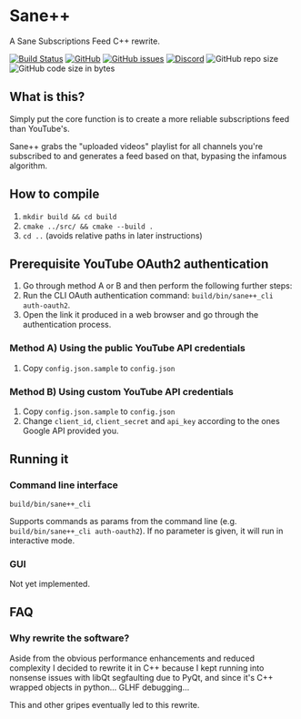 # Sane++
A Sane Subscriptions Feed C++ rewrite.

[![Build Status](https://api.travis-ci.org/BluABK/sanepp.svg?branch=master)](https://travis-ci.org/BluABK/sanepp)
[![GitHub](https://img.shields.io/github/license/bluabk/sanepp.svg)](https://raw.githubusercontent.com/BluABK/sanepp/master/LICENSE.md)
[![GitHub issues](https://img.shields.io/github/issues/bluabk/sanepp.svg)](https://github.com/BluABK/sanepp/issues)
[![Discord](https://img.shields.io/discord/499274159839379473.svg?style=popout)](https://discord.gg/7KcvPt4)
![GitHub repo size](https://img.shields.io/github/repo-size/bluabk/sanepp.svg?style=popout)
![GitHub code size in bytes](https://img.shields.io/github/languages/code-size/bluabk/sanepp.svg)


## What is this?
Simply put the core function is to create a more reliable subscriptions feed than YouTube's.

Sane++ grabs the "uploaded videos" playlist for all channels you're subscribed to and generates a feed based on that, bypasing the infamous algorithm. 

## How to compile
  1. `mkdir build && cd build`
  2. `cmake ../src/ && cmake --build .`
  3. `cd ..` (avoids relative paths in later instructions)

## Prerequisite YouTube OAuth2 authentication
1. Go through method A or B and then perform the following further steps:
2. Run the CLI OAuth authentication command: `build/bin/sane++_cli auth-oauth2`.
3. Open the link it produced in a web browser and go through the authentication process.

### Method A) Using the public YouTube API credentials
1. Copy `config.json.sample` to `config.json`

### Method B) Using custom YouTube API credentials
1. Copy `config.json.sample` to `config.json`
2. Change `client_id`, `client_secret` and `api_key` according to the ones Google API provided you.

## Running it

### Command line interface
`build/bin/sane++_cli`

Supports commands as params from the command line (e.g. `build/bin/sane++_cli auth-oauth2`).
If no parameter is given, it will run in interactive mode.

### GUI
Not yet implemented.

## FAQ
### Why rewrite the software?
Aside from the obvious performance enhancements and reduced complexity I decided to rewrite it in C++ because I kept running into nonsense issues with libQt segfaulting due to PyQt, and since it's C++ wrapped objects in python... GLHF debugging...

This and other gripes eventually led to this rewrite.
